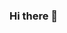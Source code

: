 ### Hi there 👋

<!--
**bl0ckz/bl0ckz** 
🏴‍☠️Bl0ckZ🏴‍☠️
![ninja-fighting](https://user-images.githubusercontent.com/126398283/223224940-095c4fc9-a9da-4816-b8c6-a5a91b5d711a.gif)



-
